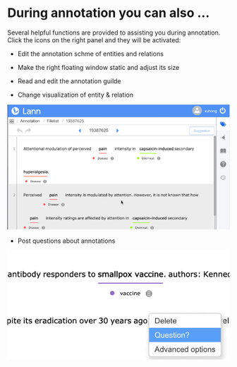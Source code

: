 # During annotation you can also ...

Several helpful functions are provided to assisting you during annotation. Click the icons on the right panel and they will be activated:

- Edit the annotation schme of entities and relations

- Make the right floating window static and adjust its size

- Read and edit the annotation guilde

- Change visualization of entity & relation


![](../_gif/Float-static.gif "-gifcontrol-disabled;")


- Post questions about annotations


![](../_gif/qa.gif "-gifcontrol-disabled;")



